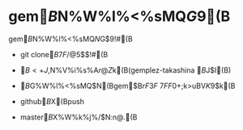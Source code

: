 # gem$B$N%W%l%<%sMQ$G$9(B

gem$B$N%W%l%<%sMQ$N%j%]%8%H%j$G$9!#(B

* git clone$B$7$F$/$@$5$$!#(B

* $B<+J,$N%V%i%s%A$r@Z$k(B(gemplez-takashina  $B$J$I(B)

* $B%V%i%s%A>e$G%W%l%<%sMQ$N(Bgem$B$rF3F~$7$FF0$+$;$k>uBV$K$9$k(B

* github$B$X(Bpush

* master$B$X%W%k%j%/$N:n@.(B
